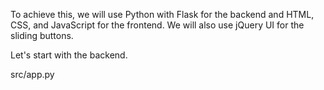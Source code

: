 To achieve this, we will use Python with Flask for the backend and HTML, CSS, and JavaScript for the frontend. We will also use jQuery UI for the sliding buttons. 

Let's start with the backend.

src/app.py
